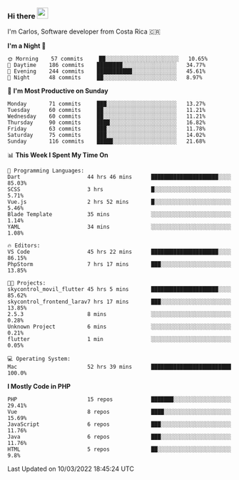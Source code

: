 ### Hi there <img src="https://media.giphy.com/media/hvRJCLFzcasrR4ia7z/giphy.gif" width="25px">

I'm Carlos, Software developer from Costa Rica 🇨🇷

<!--START_SECTION:waka-->
**I'm a Night 🦉** 

```text
🌞 Morning    57 commits     ██░░░░░░░░░░░░░░░░░░░░░░░   10.65% 
🌆 Daytime    186 commits    ████████░░░░░░░░░░░░░░░░░   34.77% 
🌃 Evening    244 commits    ███████████░░░░░░░░░░░░░░   45.61% 
🌙 Night      48 commits     ██░░░░░░░░░░░░░░░░░░░░░░░   8.97%

```
📅 **I'm Most Productive on Sunday** 

```text
Monday       71 commits     ███░░░░░░░░░░░░░░░░░░░░░░   13.27% 
Tuesday      60 commits     ██░░░░░░░░░░░░░░░░░░░░░░░   11.21% 
Wednesday    60 commits     ██░░░░░░░░░░░░░░░░░░░░░░░   11.21% 
Thursday     90 commits     ████░░░░░░░░░░░░░░░░░░░░░   16.82% 
Friday       63 commits     ███░░░░░░░░░░░░░░░░░░░░░░   11.78% 
Saturday     75 commits     ███░░░░░░░░░░░░░░░░░░░░░░   14.02% 
Sunday       116 commits    █████░░░░░░░░░░░░░░░░░░░░   21.68%

```


📊 **This Week I Spent My Time On** 

```text
💬 Programming Languages: 
Dart                     44 hrs 46 mins      █████████████████████░░░░   85.03% 
SCSS                     3 hrs               █░░░░░░░░░░░░░░░░░░░░░░░░   5.71% 
Vue.js                   2 hrs 52 mins       █░░░░░░░░░░░░░░░░░░░░░░░░   5.46% 
Blade Template           35 mins             ░░░░░░░░░░░░░░░░░░░░░░░░░   1.14% 
YAML                     34 mins             ░░░░░░░░░░░░░░░░░░░░░░░░░   1.08%

🔥 Editors: 
VS Code                  45 hrs 22 mins      █████████████████████░░░░   86.15% 
PhpStorm                 7 hrs 17 mins       ███░░░░░░░░░░░░░░░░░░░░░░   13.85%

🐱‍💻 Projects: 
skycontrol_movil_flutter 45 hrs 5 mins       █████████████████████░░░░   85.62% 
skycontrol_frontend_larav7 hrs 17 mins       ███░░░░░░░░░░░░░░░░░░░░░░   13.85% 
2.5.3                    8 mins              ░░░░░░░░░░░░░░░░░░░░░░░░░   0.28% 
Unknown Project          6 mins              ░░░░░░░░░░░░░░░░░░░░░░░░░   0.21% 
flutter                  1 min               ░░░░░░░░░░░░░░░░░░░░░░░░░   0.05%

💻 Operating System: 
Mac                      52 hrs 39 mins      █████████████████████████   100.0%

```

**I Mostly Code in PHP** 

```text
PHP                      15 repos            ███████░░░░░░░░░░░░░░░░░░   29.41% 
Vue                      8 repos             ████░░░░░░░░░░░░░░░░░░░░░   15.69% 
JavaScript               6 repos             ███░░░░░░░░░░░░░░░░░░░░░░   11.76% 
Java                     6 repos             ███░░░░░░░░░░░░░░░░░░░░░░   11.76% 
HTML                     5 repos             ██░░░░░░░░░░░░░░░░░░░░░░░   9.8%

```



 Last Updated on 10/03/2022 18:45:24 UTC
<!--END_SECTION:waka-->
